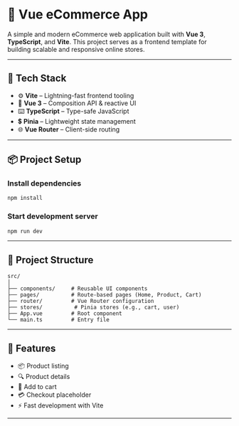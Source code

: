 # 🛜️ Vue eCommerce App

A simple and modern eCommerce web application built with **Vue 3**, **TypeScript**, and **Vite**. This project serves as a frontend template for building scalable and responsive online stores.

---

## 🚀 Tech Stack


* ⚙️ **Vite** – Lightning-fast frontend tooling
* 🗼️ **Vue 3** – Composition API & reactive UI
* ⌨️ **TypeScript** – Type-safe JavaScript
* 💲 **Pinia** – Lightweight state management
* 🌐 **Vue Router** – Client-side routing

---

## 📦 Project Setup

### Install dependencies

```bash
npm install
```

### Start development server

```bash
npm run dev
```

---

## 📁 Project Structure

```
src/
│
├── components/     # Reusable UI components
├── pages/          # Route-based pages (Home, Product, Cart)
├── router/         # Vue Router configuration
├── stores/          # Pinia stores (e.g., cart, user)
├── App.vue         # Root component
└── main.ts         # Entry file
```

---

## 🧪 Features

- 📦 Product listing
- 🔍 Product details
- 🛒 Add to cart
- 💳 Checkout placeholder
- ⚡ Fast development with Vite

---
